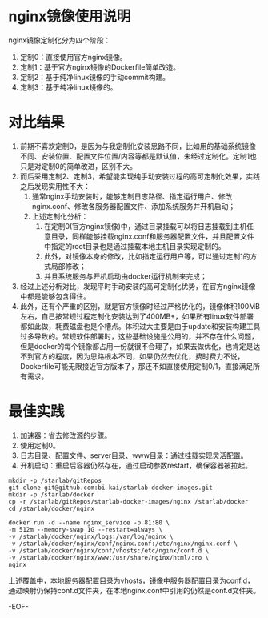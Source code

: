 # nginx镜像使用说明
nginx镜像定制化分为四个阶段：
1. 定制0：直接使用官方nginx镜像。
2. 定制1：基于官方nginx镜像的Dockerfile简单改造。
3. 定制2：基于纯净linux镜像的手动commit构建。
4. 定制3：基于纯净linux镜像的。

# 对比结果
1. 前期不喜欢定制0，是因为与我定制化安装思路不同，比如用的基础系统镜像不同、安装位置、配置文件位置/内容等都是默认值，未经过定制化。定制1也只是对定制0的简单改进，区别不大。
2. 而后采用定制2、定制3，希望能实现纯手动安装过程的高可定制化效果，实践之后发现实用性不大：
    1. 通常nginx手动安装时，能够定制日志路径、指定运行用户、修改nginx.conf、修改各服务器配置文件、添加系统服务并开机启动；
    2. 上述定制化分析：
        1. 在定制0(官方nginx镜像)中，通过目录挂载可以将日志挂载到主机任意目录，同样能够挂载nginx.conf和服务器配置文件，并且配置文件中指定的root目录也是通过挂载本地主机目录实现定制的。
        2. 此外，对镜像本身的修改，比如指定运行用户等，可以通过定制1的方式局部修改；
        3. 并且系统服务与开机启动由docker运行机制来完成；
3. 经过上述分析对比，发现平时手动安装的高可定制化优势，在官方nginx镜像中都是能够包含得住。
4. 此外，还有个严重的区别，就是官方镜像时经过严格优化的，镜像体积100MB左右，自己按常规过程定制化安装达到了400MB+，如果所有linux软件部署都如此做，耗费磁盘也是个槽点。体积过大主要是由于update和安装构建工具过多导致的。常规软件部署时，这些基础设施是公用的，并不存在什么问题，但是docker的每个镜像都占用一份就很不合理了，如果去做优化，也肯定是达不到官方的程度，因为思路根本不同，如果仍然去优化，费时费力不说，Dockerfile可能无限接近官方版本了，那还不如直接使用定制0/1，直接满足所有需求。

# 最佳实践
1.	加速器：省去修改源的步骤。
2.	使用定制0。
3.	日志目录、配置文件、server目录、www目录：通过挂载实现灵活配置。
4.	开机启动：重启后容器仍然存在，通过启动参数restart，确保容器被拉起。

```shell
mkdir -p /starlab/gitRepos
git clone git@github.com:bi-kai/starlab-docker-images.git
mkdir -p /starlab/docker
cp -r /starlab/gitRepos/starlab-docker-images/nginx /starlab/docker
cd /starlab/docker/nginx

docker run -d --name nginx_service -p 81:80 \
-m 512m --memory-swap 1G --restart=always \
-v /starlab/docker/nginx/logs:/var/log/nginx \
-v /starlab/docker/nginx/conf/nginx.conf:/etc/nginx/nginx.conf \
-v /starlab/docker/nginx/conf/vhosts:/etc/nginx/conf.d \
-v /starlab/docker/nginx/www:/usr/share/nginx/html/:ro \
nginx

```

上述覆盖中，本地服务器配置目录为vhosts，镜像中服务器配置目录为conf.d，通过映射仍保持conf.d文件夹，在本地nginx.conf中引用的仍然是conf.d文件夹。

-EOF-
